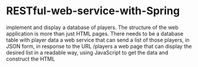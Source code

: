 # RESTful-web-service-with-Spring
 implement and display a database of players. The structure of the web application is more than just HTML pages. There needs to be  a database table with player data a web service that can send a list of those players, in JSON form, in response to the URL /players a web page that can display the desired list in a readable way, using JavaScript to get the data and construct the HTML
